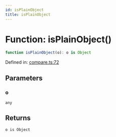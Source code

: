 ```yaml
---
id: isPlainObject
title: isPlainObject
---
```


<!-- DO NOT EDIT: this page is autogenerated from the type comments -->

# Function: isPlainObject()

```ts
function isPlainObject(o): o is Object
```

Defined in: [compare.ts:72](https://github.com/TanStack/pacer/blob/main/packages/pacer/src/compare.ts#L72)

## Parameters

### o

`any`

## Returns

`o is Object`
